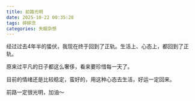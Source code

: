 ```yaml
---
title: 前路光明
date: 2025-10-22 00:35:28
tags: 碎碎念
categories: 失眠杂想
---
```


经过过去4年半的蛰伏，我现在终于回到了正轨。生活上、心态上，都回到了正轨。

原来过平凡的日子都这么奢侈，看来要珍惜每一天了。

目前的情绪还是比较稳定，蛮好的，用这种心态去生活，好运一定回来。

前路一定很光明，加油～
